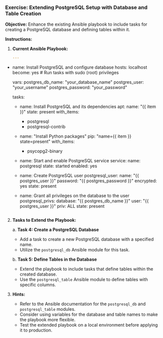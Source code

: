 ### Exercise: Extending PostgreSQL Setup with Database and Table Creation

**Objective:** Enhance the existing Ansible playbook to include tasks for creating a PostgreSQL database and defining tables within it.

**Instructions:**

1. **Current Ansible Playbook:**
   ```yaml
   ---
- name: Install PostgreSQL and configure database
  hosts: localhost
  become: yes  # Run tasks with sudo (root) privileges

  vars:
    postgres_db_name: "your_database_name"
    postgres_user: "your_username"
    postgres_password: "your_password"

  tasks:
    - name: Install PostgreSQL and its dependencies
      apt:
        name: "{{ item }}"
        state: present
      with_items:
        - postgresql
        - postgresql-contrib

    - name: "Install Python packages"
      pip: "name={{ item }}  state=present"
      with_items:
        - psycopg2-binary

    - name: Start and enable PostgreSQL service
      service:
        name: postgresql
        state: started
        enabled: yes

    - name: Create PostgreSQL user
      postgresql_user:
        name: "{{ postgres_user }}"
        password: "{{ postgres_password }}"
        encrypted: yes
        state: present

    - name: Grant all privileges on the database to the user
      postgresql_privs:
        database: "{{ postgres_db_name }}"
        user: "{{ postgres_user }}"
        priv: ALL
        state: present

   ```

2. **Tasks to Extend the Playbook:**

   a. **Task 4: Create a PostgreSQL Database**
      - Add a task to create a new PostgreSQL database with a specified name.
      - Utilize the `postgresql_db` Ansible module for this task.

   b. **Task 5: Define Tables in the Database**
      - Extend the playbook to include tasks that define tables within the created database.
      - Use the `postgresql_table` Ansible module to define tables with specific columns.

3. **Hints:**
   - Refer to the Ansible documentation for the `postgresql_db` and `postgresql_table` modules.
   - Consider using variables for the database and table names to make the playbook more flexible.
   - Test the extended playbook on a local environment before applying it to production.

